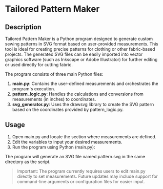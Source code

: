# Tailored Pattern Maker
<H2>Description</H2>

Tailored Pattern Maker is a Python program designed to generate custom sewing patterns in SVG format based on user-provided measurements. This tool is ideal for creating precise patterns for clothing or other fabric-based projects. The generated SVG files can be easily imported into vector graphics software (such as Inkscape or Adobe Illustrator) for further editing or used directly for cutting fabric.

The program consists of three main Python files:

1. **main.py**: Contains the user-defined measurements and orchestrates the program's execution.
2. **pattern_logic.py**: Handles the calculations and conversions from measurements (in inches) to coordinates.
3. **svg_generator.py**: Uses the drawsvg library to create the SVG pattern based on the coordinates provided by pattern_logic.py.

<H2>Usage</H2>

1. Open main.py and locate the section where measurements are defined.
2. Edit the variables to input your desired measurements.
3. Run the program using Python (main.py):

  The program will generate an SVG file named pattern.svg in the same directory as the script.

> Important: The program currently requires users to edit main.py directly to set measurements. Future updates may include support for command-line arguments or configuration files for easier input.
